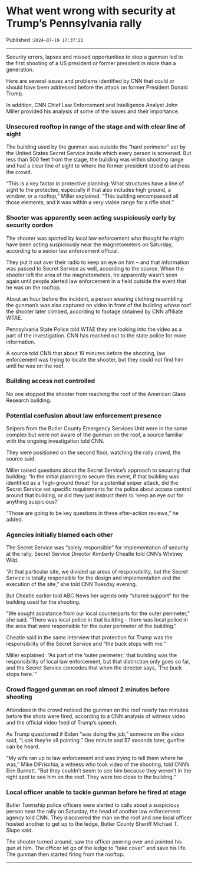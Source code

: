 # What went wrong with security at Trump’s Pennsylvania rally

Published :`2024-07-19 17:37:21`

---

Security errors, lapses and missed opportunities to stop a gunman led to the first shooting of a US president or former president in more than a generation.

Here are several issues and problems identified by CNN that could or should have been addressed before the attack on former President Donald Trump.

In addition, CNN Chief Law Enforcement and Intelligence Analyst John Miller provided his analysis of some of the issues and their importance.

### Unsecured rooftop in range of the stage and with clear line of sight

The building used by the gunman was outside the “hard perimeter” set by the United States Secret Service inside which every person is screened. But less than 500 feet from the stage, the building was within shooting range and had a clear line of sight to where the former president stood to address the crowd.

“This is a key factor in protective planning: What structures have a line of sight to the protectee, especially if that also includes high ground, a window, or a rooftop,” Miller explained. “This building encompassed all those elements, and it was within a very viable range for a rifle shot.”

### Shooter was apparently seen acting suspiciously early by security cordon

The shooter was spotted by local law enforcement who thought he might have been acting suspiciously near the magnetometers on Saturday, according to a senior law enforcement official.

They put it out over their radio to keep an eye on him – and that information was passed to Secret Service as well, according to the source. When the shooter left the area of the magnetometers, he apparently wasn’t seen again until people alerted law enforcement in a field outside the event that he was on the rooftop.

About an hour before the incident, a person wearing clothing resembling the gunman’s was also captured on video in front of the building whose roof the shooter later climbed, according to footage obtained by CNN affiliate WTAE.

Pennsylvania State Police told WTAE they are looking into the video as a part of the investigation. CNN has reached out to the state police for more information.

A source told CNN that about 19 minutes before the shooting, law enforcement was trying to locate the shooter, but they could not find him until he was on the roof.

### Building access not controlled

No one stopped the shooter from reaching the roof of the American Glass Research building.

### Potential confusion about law enforcement presence

Snipers from the Butler County Emergency Services Unit were in the same complex but were not aware of the gunman on the roof, a source familiar with the ongoing investigation told CNN.

They were positioned on the second floor, watching the rally crowd, the source said.

Miller raised questions about the Secret Service’s approach to securing that building: “In the initial planning to secure this event, if that building was identified as a ‘high-ground threat’ for a potential sniper attack, did the Secret Service set specific requirements for the police about access control around that building, or did they just instruct them to ‘keep an eye out for anything suspicious?’

“Those are going to be key questions in these after-action reviews,” he added.

### Agencies initially blamed each other

The Secret Service was “solely responsible” for implementation of security at the rally, Secret Service Director Kimberly Cheatle told CNN’s Whitney Wild.

“At that particular site, we divided up areas of responsibility, but the Secret Service is totally responsible for the design and implementation and the execution of the site,” she told CNN Tuesday evening.

But Cheatle earlier told ABC News her agents only “shared support” for the building used for the shooting.

“We sought assistance from our local counterparts for the outer perimeter,” she said. “There was local police in that building – there was local police in the area that were responsible for the outer perimeter of the building.”

Cheatle said in the same interview that protection for Trump was the responsibility of the Secret Service and “the buck stops with me.”

Miller explained: “As part of the ‘outer perimeter,’ that building was the responsibility of local law enforcement, but that distinction only goes so far, and the Secret Service concedes that when the director says, ‘The buck stops here.’”

### Crowd flagged gunman on roof almost 2 minutes before shooting

Attendees in the crowd noticed the gunman on the roof nearly two minutes before the shots were fired, according to a CNN analysis of witness video and the official video feed of Trump’s speech.

As Trump questioned if Biden “was doing the job,” someone on the video said, “Look they’re all pointing.” One minute and 57 seconds later, gunfire can be heard.

“My wife ran up to law enforcement and was trying to tell them where he was,” Mike DiFrischia, a witness who took video of the shooting, told CNN’s Erin Burnett. “But they couldn’t seem to see him because they weren’t in the right spot to see him on the roof. They were too close to the building.”

### Local officer unable to tackle gunman before he fired at stage

Butler Township police officers were alerted to calls about a suspicious person near the rally on Saturday, the head of another law enforcement agency told CNN. They discovered the man on the roof and one local officer hoisted another to get up to the ledge, Butler County Sheriff Michael T. Slupe said.

The shooter turned around, saw the officer peering over and pointed his gun at him. The officer let go of the ledge to “take cover” and save his life. The gunman then started firing from the rooftop.

---

